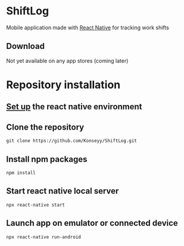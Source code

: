 # ShiftLog
Mobile application made with [React Native](https://reactnative.dev/) for tracking work shifts
## Download
Not yet available on any app stores (coming later)
# Repository installation
## [Set up](https://reactnative.dev/docs/environment-setup) the react native environment
## Clone the repository
```git clone https://github.com/Konseyy/ShiftLog.git```
## Install npm packages
```npm install```
## Start react native local server
```npx react-native start```
## Launch app on emulator or connected device
```npx react-native run-android```
